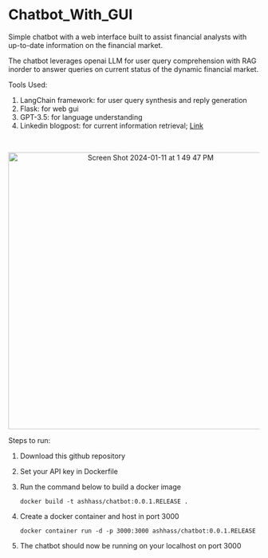 # Chatbot_With_GUI

Simple chatbot with a web interface built to assist financial analysts with up-to-date information on the financial market.

The chatbot leverages openai LLM for user query comprehension with RAG inorder to answer queries on current status of the dynamic financial market.

Tools Used: 
  1. LangChain framework: for user query synthesis and reply generation
  2. Flask: for web gui
  3. GPT-3.5: for language understanding
  4. Linkedin blogpost: for current information retrieval; [Link](https://www.linkedin.com/pulse/insights-post-pandemic-economy-our-2024-global-market-rob-sharps-jcnmc)

<br>

<p align="center">
<img align="center" width="555" alt="Screen Shot 2024-01-11 at 1 49 47 PM" src="https://github.com/ashhass/Chatbot/assets/53818655/e6b2d942-0db5-4d40-b05a-b70d2b5fd042" >
</p>


Steps to run:

1. Download this github repository
2. Set your API key in Dockerfile
3. Run the command below to build a docker image

   `docker build -t ashhass/chatbot:0.0.1.RELEASE .`
4. Create a docker container and host in port 3000

   `docker container run -d -p 3000:3000 ashhass/chatbot:0.0.1.RELEASE`

5. The chatbot should now be running on your localhost on port 3000
